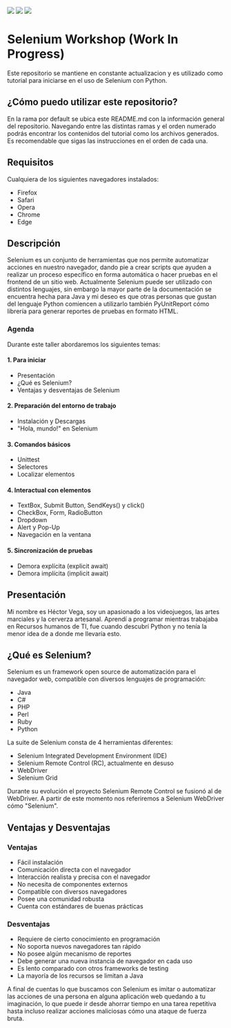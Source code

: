 ![](https://img.shields.io/badge/Python-v3.7-yellow) ![](https://img.shields.io/badge/Selenium-WebDriver-brightgreen) ![](https://img.shields.io/badge/PyUnitReport-Unit%20Testing-brightgreen)

# Selenium Workshop (Work In Progress)
Este repositorio se mantiene en constante actualizacion y es utilizado como tutorial para iniciarse en el uso de Selenium con Python.

## ¿Cómo puedo utilizar este repositorio?
En la rama por default se ubica este README.md con la información general del repositorio. Navegando entre las distintas ramas y el orden numerado podrás encontrar los contenidos del tutorial como los archivos generados. Es recomendable que sigas las instrucciones en el orden de cada una.

## Requisitos
Cualquiera de los siguientes navegadores instalados:
- Firefox
- Safari
- Opera
- Chrome
- Edge

## Descripción
Selenium es un conjunto de herramientas que nos permite automatizar acciones en nuestro navegador, dando pie a crear scripts que ayuden a realizar un proceso específico en forma automática o hacer pruebas en el frontend de un sitio web. Actualmente Selenium puede ser utilizado con distintos lenguajes, sin embargo la mayor parte de la documentación se encuentra hecha para Java y mi deseo es que otras personas que gustan del lenguaje Python comiencen a utilizarlo también PyUnitReport cómo librería para generar reportes de pruebas en formato HTML.

### Agenda
Durante este taller abordaremos los siguientes temas:
#### 1. Para iniciar
- Presentación
- ¿Qué es Selenium?
- Ventajas y desventajas de Selenium

#### 2. Preparación del entorno de trabajo
- Instalación y Descargas
- "Hola, mundo!" en Selenium

#### 3. Comandos básicos
- Unittest
- Selectores
- Localizar elementos

#### 4. Interactual con elementos
- TextBox, Submit Button, SendKeys() y click()
- CheckBox, Form, RadioButton
- Dropdown
- Alert y Pop-Up
- Navegación en la ventana

#### 5. Sincronización de pruebas
- Demora explícita (explicit await)
- Demora implícita (implicit await)

## Presentación
Mi nombre es Héctor Vega, soy un apasionado a los videojuegos, las artes marciales y la cerverza artesanal. Aprendí a programar mientras trabajaba en Recursos humanos de TI, fue cuando descubrí Python y no tenía la menor idea de a donde me llevaría esto.

## ¿Qué es Selenium?
Selenium es un framework open source de automatización para el navegador web, compatible con diversos lenguajes de programación:
- Java
- C# 
- PHP
- Perl
- Ruby
- Python

La suite de Selenium consta de 4 herramientas diferentes:
- Selenium Integrated Development Environment (IDE)
- Selenium Remote Control (RC), actualmente en desuso
- WebDriver
- Selenium Grid

Durante su evolución el proyecto Selenium Remote Control se fusionó al de WebDriver.
A partir de este momento nos referiremos a Selenium WebDriver cómo "Selenium".

## Ventajas y Desventajas
### Ventajas
- Fácil instalación
- Comunicación directa con el navegador
- Interacción realista y precisa con el navegador
- No necesita de componentes externos
- Compatible con diversos navegadores
- Posee una comunidad robusta
- Cuenta con estándares de buenas prácticas

### Desventajas
- Requiere de cierto conocimiento en programación
- No soporta nuevos navegadores tan rápido
- No posee algún mecanismo de reportes
- Debe generar una nueva instancia de navegador en cada uso
- Es lento comparado con otros frameworks de testing
- La mayoría de los recursos se limitan a Java

A final de cuentas lo que buscamos con Selenium es imitar o automatizar las acciones de una persona en alguna aplicación web quedando a tu imaginación, lo que puede ir desde ahorrar tiempo en una tarea repetitiva hasta incluso realizar acciones maliciosas cómo una ataque de fuerza bruta.
